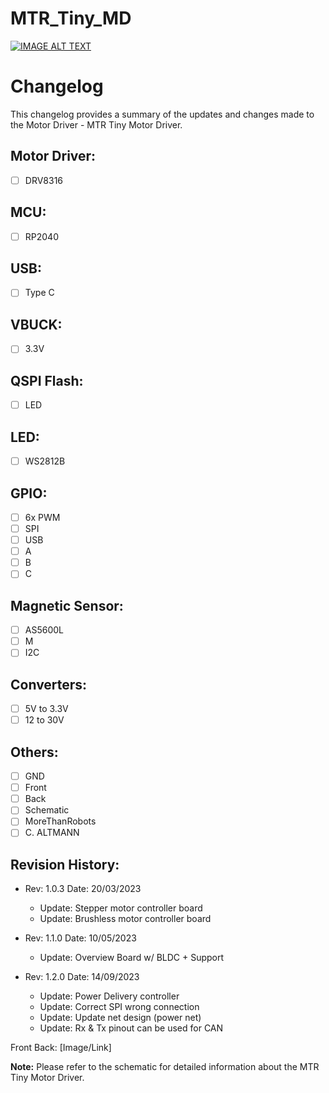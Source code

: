# MTR_Tiny_MD

 [![IMAGE ALT TEXT](http://img.youtube.com/vi/xt2y6jAOXSE/0.jpg)](https://www.youtube.com/watch?v=xt2y6jAOXSE "DRV8316 + RP2040 | SimpleFOC | MTR Tiny Motor Driver")

# Changelog

This changelog provides a summary of the updates and changes made to the Motor Driver - MTR Tiny Motor Driver.

## Motor Driver:

- [ ] DRV8316

## MCU:

- [ ] RP2040

## USB:

- [ ] Type C

## VBUCK:

- [ ] 3.3V

## QSPI Flash:

- [ ] LED

## LED:

- [ ] WS2812B

## GPIO:

- [ ] 6x PWM
- [ ] SPI
- [ ] USB
- [ ] A
- [ ] B
- [ ] C

## Magnetic Sensor:

- [ ] AS5600L
- [ ] M
- [ ] I2C

## Converters:

- [ ] 5V to 3.3V
- [ ] 12 to 30V

## Others:

- [ ] GND
- [ ] Front
- [ ] Back
- [ ] Schematic
- [ ] MoreThanRobots
- [ ] C. ALTMANN

## Revision History:

- Rev: 1.0.3 Date: 20/03/2023
    - Update: Stepper motor controller board
    - Update: Brushless motor controller board


- Rev: 1.1.0 Date: 10/05/2023
    - Update: Overview Board w/ BLDC + Support

- Rev: 1.2.0 Date: 14/09/2023
    - Update: Power Delivery controller
    - Update: Correct SPI wrong connection
    - Update: Update net design (power net)
    - Update: Rx & Tx pinout can be used for CAN

Front Back: [Image/Link]

**Note:** Please refer to the schematic for detailed information about the MTR Tiny Motor Driver.